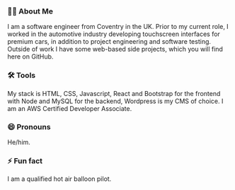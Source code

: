 ### 👋🏻 About Me
I am a software engineer from Coventry in the UK. Prior to my current role, I worked in the automotive industry developing touchscreen interfaces for premium cars, in addition to project engineering and software testing. Outside of work I have some web-based side projects, which you will find here on GitHub.

### 🛠 Tools
My stack is HTML, CSS, Javascript, React and Bootstrap for the frontend with Node and  MySQL for the backend, Wordpress is my CMS of choice. I am an AWS Certified Developer Associate.

### 😄 Pronouns
He/him.

### ⚡ Fun fact
I am a qualified hot air balloon pilot.



<!--
**LewisCraik/LewisCraik** is a ✨ _special_ ✨ repository because its `README.md` (this file) appears on your GitHub profile.

Here are some ideas to get you started:

- 🔭 I’m currently working on ...
- 🌱 I’m currently learning ...
- 👯 I’m looking to collaborate on ...
- 🤔 I’m looking for help with ...
- 💬 Ask me about ...
- 📫 How to reach me: ...
- 😄 Pronouns: ...
- ⚡ Fun fact: ...
-->

